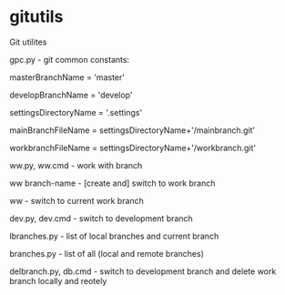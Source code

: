 # gitutils
Git utilites

gpc.py - git common constants:

 masterBranchName = 'master'
 
 developBranchName = 'develop'
 
 settingsDirectoryName = '.settings'
 
 mainBranchFileName = settingsDirectoryName+'/mainbranch.git'
 
 workbranchFileName = settingsDirectoryName+'/workbranch.git'



ww.py, ww.cmd - work with branch

ww branch-name - [create and] switch to work branch

ww - switch to current work branch

dev.py, dev.cmd - switch to development branch

lbranches.py - list of local branches and current branch

branches.py - list of all (local and remote branches)

delbranch.py, db.cmd - switch to development branch and delete work branch locally and reotely

